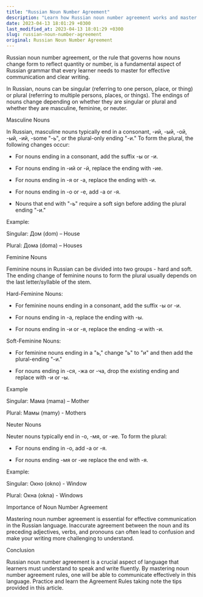 ```yaml
---
title: "Russian Noun Number Agreement"
description: "Learn how Russian noun number agreement works and master this essential grammar rule for effective communication and clear writing."
date: 2023-04-13 18:01:29 +0300
last_modified_at: 2023-04-13 18:01:29 +0300
slug: russian-noun-number-agreement
original: Russian Noun Number Agreement
---
```

Russian noun number agreement, or the rule that governs how nouns change form to reflect quantity or number, is a fundamental aspect of Russian grammar that every learner needs to master for effective communication and clear writing.

In Russian, nouns can be singular (referring to one person, place, or thing) or plural (referring to multiple persons, places, or things). The endings of nouns change depending on whether they are singular or plural and whether they are masculine, feminine, or neuter.

Masculine Nouns

In Russian, masculine nouns typically end in a consonant, -ий, -ый, -ой, -ый, -ий, -some "-ь", or the plural-only ending "-и." To form the plural, the following changes occur:

- For nouns ending in a consonant, add the suffix -ы or -и.

- For nouns ending in -ий or -й, replace the ending with -ие.

- For nouns ending in -я or -а, replace the ending with -и.

- For nouns ending in -о or -е, add -а or -я.

- Nouns that end with "-ь" require a soft sign before adding the plural ending "-и." 

Example: 

Singular: Дом (dom) – House 

Plural: Дома (doma) – Houses 

Feminine Nouns

Feminine nouns in Russian can be divided into two groups - hard and soft. The ending change of feminine nouns to form the plural usually depends on the last letter/syllable of the stem.

Hard-Feminine Nouns: 

- For feminine nouns ending in a consonant, add the suffix -ы or -и.

- For nouns ending in -а, replace the ending with -ы.

- For nouns ending in -и or -я, replace the ending -и with -и.

Soft-Feminine Nouns: 

- For feminine nouns ending in a "ь," change "ь" to "и" and then add the plural-ending "-и."

- For nouns ending in -ся, -жа or -ча, drop the existing ending and replace with -и or -ы.

Example 

Singular: Мама (mama) – Mother

Plural: Мамы (mamy) - Mothers

Neuter Nouns

Neuter nouns typically end in -о, -мя, or -ие. To form the plural:

- For nouns ending in -о, add -а or -я.

- For nouns ending -мя or -ие replace the end with -я. 

Example:

Singular: Окно (okno) - Window

Plural: Окна (okna) - Windows

Importance of Noun Number Agreement

Mastering noun number agreement is essential for effective communication in the Russian language. Inaccurate agreement between the noun and its preceding adjectives, verbs, and pronouns can often lead to confusion and make your writing more challenging to understand.

Conclusion

Russian noun number agreement is a crucial aspect of language that learners must understand to speak and write fluently. By mastering noun number agreement rules, one will be able to communicate effectively in this language. Practice and learn the Agreement Rules taking note the tips provided in this article.